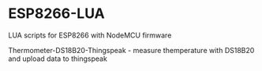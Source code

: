 ESP8266-LUA
===========

LUA scripts for ESP8266 with NodeMCU firmware

Thermometer-DS18B20-Thingspeak - measure themperature with DS18B20 and upload data to thingspeak


